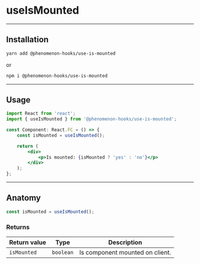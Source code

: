 # useIsMounted

---

## Installation

```sh
yarn add @phenomenon-hooks/use-is-mounted
```

or

```sh
npm i @phenomenon-hooks/use-is-mounted
```

---

## Usage

```jsx
import React from 'react';
import { useIsMounted } from '@phenomenon-hooks/use-is-mounted';

const Component: React.FC = () => {
    const isMounted = useIsMounted();

    return (
        <div>
            <p>Is mounted: {isMounted ? 'yes' : 'no'}</p>
        </div>
    );
};
```

---

## Anatomy

```jsx
const isMounted = useIsMounted();
```

### Returns

| Return value | Type      | Description                     |
| ------------ | --------- | ------------------------------- |
| `isMounted`  | `boolean` | Is component mounted on client. |
